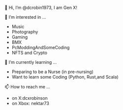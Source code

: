 👋 Hi, I’m @dcrobin1973, I am Gen X!

👀 I’m interested in ...
- Music
- Photography
- Gaming
- BMX
- PcModdingAndSomeCoding
- NFTS and Crypto

🌱 I’m currently learning ...
- Preparing to be a Nurse (in pre-nursing)
- Want to learn some Coding (Python, Rust,and Scala)

📫 How to reach me ...
- on X:dcxrobinson
- on Xbox: nektar73
